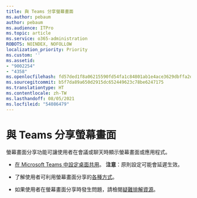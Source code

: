 ```yaml
---
title: 與 Teams 分享螢幕畫面
ms.author: pebaum
author: pebaum
ms.audience: ITPro
ms.topic: article
ms.service: o365-administration
ROBOTS: NOINDEX, NOFOLLOW
localization_priority: Priority
ms.custom: ''
ms.assetid:
- "9002254"
- "4358"
ms.openlocfilehash: fd57ded1f8a06215590fd54fa1c84801ab1e4ace3629dbffa2d08026139a96fd
ms.sourcegitcommit: b5f7da89a650d2915dc652449623c78be6247175
ms.translationtype: HT
ms.contentlocale: zh-TW
ms.lasthandoff: 08/05/2021
ms.locfileid: "54086479"
---
```

# <a name="screen-sharing-with-teams"></a>與 Teams 分享螢幕畫面

螢幕畫面分享功能可讓使用者在會議或聊天時顯示螢幕畫面或應用程式。

- [在 Microsoft Teams 中設定桌面共用](https://docs.microsoft.com/microsoftteams/configure-desktop-sharing)。 **注意**：原則設定可能會延遲生效。 

- 了解使用者可利用螢幕畫面分享的[各種方式](https://docs.microsoft.com/microsoftteams/meeting-policies-in-teams#meeting-policy-settings---content-sharing)。 

- 如果使用者在螢幕畫面分享時發生問題，請檢閱[疑難排解資源](https://docs.microsoft.com/microsoftteams/connectivity-issues)。 
